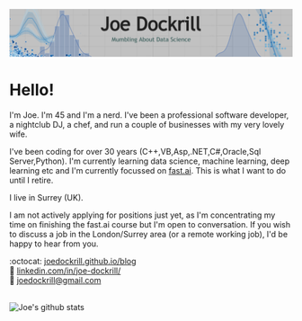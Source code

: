 ![Header image](https://github.com/joedockrill/joedockrill/raw/master/web-header-wide.png)
# Hello!

I'm Joe. I'm 45 and I'm a nerd. I've been a professional software developer, a nightclub DJ, a chef, and run a couple of businesses with my very lovely wife.  

I've been coding for over 30 years (C++,VB,Asp,.NET,C#,Oracle,Sql Server,Python). I'm currently learning data science, machine learning, deep learning etc and I'm currently focussed on [fast.ai](http://fast.ai). This is what I want to do until I retire. 

I live in Surrey (UK).

I am not actively applying for positions just yet, as I'm concentrating my time on finishing the fast.ai course but I'm open to conversation. If you wish to discuss a job in the London/Surrey area (or a remote working job), I'd be happy to hear from you. 

:octocat: [joedockrill.github.io/blog](http://joedockrill.github.io/blog) \
:link: [linkedin.com/in/joe-dockrill/](http://www.linkedin.com/in/joe-dockrill/) \
:email: <joedockrill@gmail.com>

\
![Joe's github stats](https://github-readme-stats.vercel.app/api?username=joedockrill&show_icons=true)

